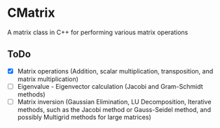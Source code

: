 # CMatrix
A matrix class in C++ for performing various matrix operations

## ToDo

- [x] Matrix operations (Addition, scalar multiplication, transposition, and matrix multiplication)
- [ ] Eigenvalue - Eigenvector calculation (Jacobi and Gram-Schmidt methods)
- [ ] Matrix inversion (Gaussian Elimination, LU Decomposition, Iterative methods, such as the Jacobi method or Gauss-Seidel method, and possibly Multigrid methods for large matrices)